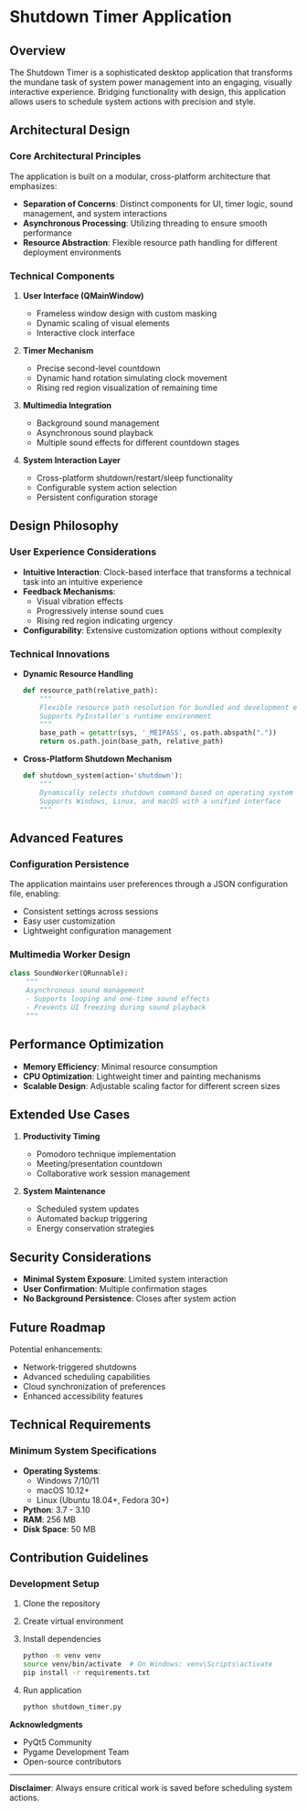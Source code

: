 # Shutdown Timer Application

## Overview

The Shutdown Timer is a sophisticated desktop application that transforms the mundane task of system power management into an engaging, visually interactive experience. Bridging functionality with design, this application allows users to schedule system actions with precision and style.

## Architectural Design

### Core Architectural Principles

The application is built on a modular, cross-platform architecture that emphasizes:
- **Separation of Concerns**: Distinct components for UI, timer logic, sound management, and system interactions
- **Asynchronous Processing**: Utilizing threading to ensure smooth performance
- **Resource Abstraction**: Flexible resource path handling for different deployment environments

### Technical Components

1. **User Interface (QMainWindow)**
   - Frameless window design with custom masking
   - Dynamic scaling of visual elements
   - Interactive clock interface

2. **Timer Mechanism**
   - Precise second-level countdown
   - Dynamic hand rotation simulating clock movement
   - Rising red region visualization of remaining time

3. **Multimedia Integration**
   - Background sound management
   - Asynchronous sound playback
   - Multiple sound effects for different countdown stages

4. **System Interaction Layer**
   - Cross-platform shutdown/restart/sleep functionality
   - Configurable system action selection
   - Persistent configuration storage

## Design Philosophy

### User Experience Considerations

- **Intuitive Interaction**: Clock-based interface that transforms a technical task into an intuitive experience
- **Feedback Mechanisms**: 
  - Visual vibration effects
  - Progressively intense sound cues
  - Rising red region indicating urgency
- **Configurability**: Extensive customization options without complexity

### Technical Innovations

- **Dynamic Resource Handling**
  ```python
  def resource_path(relative_path):
      """
      Flexible resource path resolution for bundled and development environments
      Supports PyInstaller's runtime environment
      """
      base_path = getattr(sys, '_MEIPASS', os.path.abspath("."))
      return os.path.join(base_path, relative_path)
  ```

- **Cross-Platform Shutdown Mechanism**
  ```python
  def shutdown_system(action='shutdown'):
      """
      Dynamically selects shutdown command based on operating system
      Supports Windows, Linux, and macOS with a unified interface
      """
  ```

## Advanced Features

### Configuration Persistence

The application maintains user preferences through a JSON configuration file, enabling:
- Consistent settings across sessions
- Easy user customization
- Lightweight configuration management

### Multimedia Worker Design

```python
class SoundWorker(QRunnable):
    """
    Asynchronous sound management
    - Supports looping and one-time sound effects
    - Prevents UI freezing during sound playback
    """
```

## Performance Optimization

- **Memory Efficiency**: Minimal resource consumption
- **CPU Optimization**: Lightweight timer and painting mechanisms
- **Scalable Design**: Adjustable scaling factor for different screen sizes

## Extended Use Cases

1. **Productivity Timing**
   - Pomodoro technique implementation
   - Meeting/presentation countdown
   - Collaborative work session management

2. **System Maintenance**
   - Scheduled system updates
   - Automated backup triggering
   - Energy conservation strategies

## Security Considerations

- **Minimal System Exposure**: Limited system interaction
- **User Confirmation**: Multiple confirmation stages
- **No Background Persistence**: Closes after system action

## Future Roadmap

Potential enhancements:
- Network-triggered shutdowns
- Advanced scheduling capabilities
- Cloud synchronization of preferences
- Enhanced accessibility features

## Technical Requirements

### Minimum System Specifications

- **Operating Systems**: 
  - Windows 7/10/11
  - macOS 10.12+
  - Linux (Ubuntu 18.04+, Fedora 30+)
- **Python**: 3.7 - 3.10
- **RAM**: 256 MB
- **Disk Space**: 50 MB

## Contribution Guidelines

### Development Setup

1. Clone the repository
2. Create virtual environment
3. Install dependencies
   ```bash
   python -m venv venv
   source venv/bin/activate  # On Windows: venv\Scripts\activate
   pip install -r requirements.txt
   ```

4. Run application
   ```bash
   python shutdown_timer.py
   ```
**Acknowledgments**
- PyQt5 Community
- Pygame Development Team
- Open-source contributors
---

**Disclaimer**: Always ensure critical work is saved before scheduling system actions.
